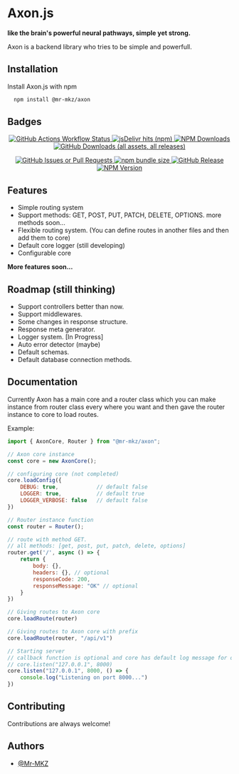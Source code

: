 # Axon.js

**like the brain's powerful neural pathways, simple yet strong.**

Axon is a backend library who tries to be simple and powerfull.



## Installation

Install Axon.js with npm

```bash
  npm install @mr-mkz/axon
```
    
## Badges

<p align="center">
    <a href="#">
        <img alt="GitHub Actions Workflow Status" src="https://img.shields.io/github/actions/workflow/status/mr-mkz/axonjs/npm-publish.yml">
    </a>
    <a href="https://www.npmjs.com/package/@mr-mkz/axon">
        <img alt="jsDelivr hits (npm)" src="https://img.shields.io/jsdelivr/npm/hy/%40mr-mkz%2Faxon">
    </a>
    <a href="https://www.npmjs.com/package/@mr-mkz/axon">
        <img alt="NPM Downloads" src="https://img.shields.io/npm/dy/%40mr-mkz%2Faxon?label=NPM%20Downloads&color=%235304db">
    </a>
    <a href="https://github.com/Mr-MKZ/AxonJs/releases/latest">
        <img alt="GitHub Downloads (all assets, all releases)" src="https://img.shields.io/github/downloads/mr-mkz/axonjs/total?style=flat&label=Github%20Downloads&color=%235bc912">
    </a>
</p>
<p align="center">
    <a href="#">
        <img alt="GitHub Issues or Pull Requests" src="https://img.shields.io/github/issues/mr-mkz/axonjs?color=%23be04db">
    </a>
    <a href="#">
        <img alt="npm bundle size" src="https://img.shields.io/bundlephobia/min/%40mr-mkz%2Faxon">
    </a>
    <a href="#">
        <img alt="GitHub Release" src="https://img.shields.io/github/v/release/mr-mkz/axonjs?label=Github%20release">
    </a>
    <a href="https://www.npmjs.com/package/@mr-mkz/axon">
        <img alt="NPM Version" src="https://img.shields.io/npm/v/%40mr-mkz%2Faxon?label=NPM%20release&color=%2304dba9">
    </a>
</p>

## Features

- Simple routing system
- Support methods: GET, POST, PUT, PATCH, DELETE, OPTIONS. more methods soon...
- Flexible routing system. (You can define routes in another files and then add them to core)
- Default core logger (still developing)
- Configurable core

**More features soon...**

## Roadmap (still thinking)

- Support controllers better than now.
- Support middlewares.
- Some changes in response structure.
- Response meta generator.
- Logger system. [In Progress]
- Auto error detector (maybe)
- Default schemas.
- Default database connection methods.

## Documentation

Currently Axon has a main core and a router class which you can make instance from router class every where you want and then gave the router instance to core to load routes.

Example:
```js
import { AxonCore, Router } from "@mr-mkz/axon";

// Axon core instance
const core = new AxonCore();

// configuring core (not completed)
core.loadConfig({
    DEBUG: true,            // default false
    LOGGER: true,           // default true
    LOGGER_VERBOSE: false   // default false
})

// Router instance function
const router = Router();

// route with method GET.
// all methods: [get, post, put, patch, delete, options]
router.get('/', async () => {
    return {
        body: {},
        headers: {}, // optional
        responseCode: 200,
        responseMessage: "OK" // optional
    }
})

// Giving routes to Axon core
core.loadRoute(router)

// Giving routes to Axon core with prefix
core.loadRoute(router, "/api/v1")

// Starting server
// callback function is optional and core has default log message for on start event
// core.listen("127.0.0.1", 8000)
core.listen("127.0.0.1", 8000, () => {
    console.log("Listening on port 8000...")
})
```

## Contributing

Contributions are always welcome!

## Authors

- [@Mr-MKZ](https://www.github.com/Mr-MKZ)